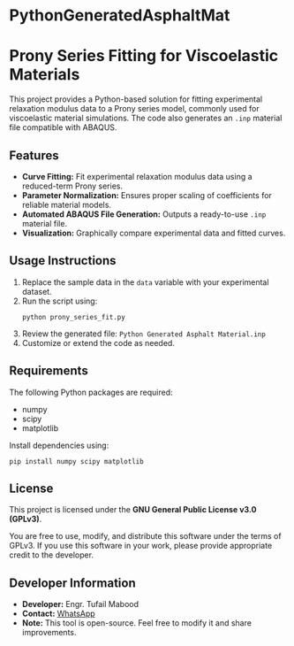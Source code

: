 # PythonGeneratedAsphaltMat
<html lang="en">
<head>
  <meta charset="UTF-8">
  <meta name="viewport" content="width=device-width, initial-scale=1.0">
  <title>Prony Series Fitting for Viscoelastic Materials</title>
</head>
<body>
  <h1>Prony Series Fitting for Viscoelastic Materials</h1>

  <p>This project provides a Python-based solution for fitting experimental relaxation modulus data to a Prony series model, commonly used for viscoelastic material simulations. The code also generates an <code>.inp</code> material file compatible with ABAQUS.</p>

  <h2>Features</h2>
  <ul>
    <li><strong>Curve Fitting:</strong> Fit experimental relaxation modulus data using a reduced-term Prony series.</li>
    <li><strong>Parameter Normalization:</strong> Ensures proper scaling of coefficients for reliable material models.</li>
    <li><strong>Automated ABAQUS File Generation:</strong> Outputs a ready-to-use <code>.inp</code> material file.</li>
    <li><strong>Visualization:</strong> Graphically compare experimental data and fitted curves.</li>
  </ul>

  <h2>Usage Instructions</h2>
  <ol>
    <li>Replace the sample data in the <code>data</code> variable with your experimental dataset.</li>
    <li>Run the script using:
      <pre><code>python prony_series_fit.py</code></pre>
    </li>
    <li>Review the generated file: <code>Python Generated Asphalt Material.inp</code></li>
    <li>Customize or extend the code as needed.</li>
  </ol>

  <h2>Requirements</h2>
  <p>The following Python packages are required:</p>
  <ul>
    <li>numpy</li>
    <li>scipy</li>
    <li>matplotlib</li>
  </ul>
  <p>Install dependencies using:</p>
  <pre><code>pip install numpy scipy matplotlib</code></pre>

  <h2>License</h2>
  <p>This project is licensed under the <strong>GNU General Public License v3.0 (GPLv3)</strong>.</p>
  <p>You are free to use, modify, and distribute this software under the terms of GPLv3. If you use this software in your work, please provide appropriate credit to the developer.</p>

  <h2>Developer Information</h2>
  <ul>
    <li><strong>Developer:</strong> Engr. Tufail Mabood</li>
    <li><strong>Contact:</strong> <a href="https://wa.me/+923440907874">WhatsApp</a></li>
    <li><strong>Note:</strong> This tool is open-source. Feel free to modify it and share improvements.</li>
  </ul>
</body>
</html>

